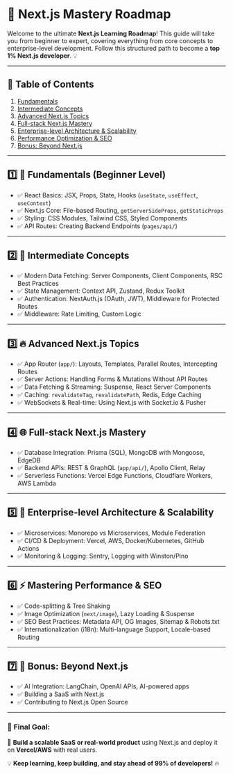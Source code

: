 # 🚀 Next.js Mastery Roadmap

Welcome to the ultimate **Next.js Learning Roadmap**! This guide will take you from beginner to expert, covering everything from core concepts to enterprise-level development. Follow this structured path to become a **top 1% Next.js developer**. 💡

---

## 📌 **Table of Contents**

1. [Fundamentals](#-fundamentals-beginner-level)
2. [Intermediate Concepts](#-intermediate-concepts)
3. [Advanced Next.js Topics](#-advanced-nextjs-topics)
4. [Full-stack Next.js Mastery](#-full-stack-nextjs-mastery)
5. [Enterprise-level Architecture & Scalability](#-enterprise-level-architecture--scalability)
6. [Performance Optimization & SEO](#-mastering-performance--seo)
7. [Bonus: Beyond Next.js](#-bonus-beyond-nextjs)

---

## 1️⃣ 🎯 **Fundamentals (Beginner Level)**
- ✅ React Basics: JSX, Props, State, Hooks (`useState`, `useEffect`, `useContext`)
- ✅ Next.js Core: File-based Routing, `getServerSideProps`, `getStaticProps`
- ✅ Styling: CSS Modules, Tailwind CSS, Styled Components
- ✅ API Routes: Creating Backend Endpoints (`pages/api/`)

---

## 2️⃣ 🚀 **Intermediate Concepts**
- ✅ Modern Data Fetching: Server Components, Client Components, RSC Best Practices
- ✅ State Management: Context API, Zustand, Redux Toolkit
- ✅ Authentication: NextAuth.js (OAuth, JWT), Middleware for Protected Routes
- ✅ Middleware: Rate Limiting, Custom Logic

---

## 3️⃣ 🔥 **Advanced Next.js Topics**
- ✅ App Router (`app/`): Layouts, Templates, Parallel Routes, Intercepting Routes
- ✅ Server Actions: Handling Forms & Mutations Without API Routes
- ✅ Data Fetching & Streaming: Suspense, React Server Components
- ✅ Caching: `revalidateTag`, `revalidatePath`, Redis, Edge Caching
- ✅ WebSockets & Real-time: Using Next.js with Socket.io & Pusher

---

## 4️⃣ 🌐 **Full-stack Next.js Mastery**
- ✅ Database Integration: Prisma (SQL), MongoDB with Mongoose, EdgeDB
- ✅ Backend APIs: REST & GraphQL (`app/api/`), Apollo Client, Relay
- ✅ Serverless Functions: Vercel Edge Functions, Cloudflare Workers, AWS Lambda

---

## 5️⃣ 🏢 **Enterprise-level Architecture & Scalability**
- ✅ Microservices: Monorepo vs Microservices, Module Federation
- ✅ CI/CD & Deployment: Vercel, AWS, Docker/Kubernetes, GitHub Actions
- ✅ Monitoring & Logging: Sentry, Logging with Winston/Pino

---

## 6️⃣ ⚡ **Mastering Performance & SEO**
- ✅ Code-splitting & Tree Shaking
- ✅ Image Optimization (`next/image`), Lazy Loading & Suspense
- ✅ SEO Best Practices: Metadata API, OG Images, Sitemap & Robots.txt
- ✅ Internationalization (i18n): Multi-language Support, Locale-based Routing

---

## 7️⃣ 🎁 **Bonus: Beyond Next.js**
- ✅ AI Integration: LangChain, OpenAI APIs, AI-powered apps
- ✅ Building a SaaS with Next.js
- ✅ Contributing to Next.js Open Source

---

### 🎯 **Final Goal:**
🚀 **Build a scalable SaaS or real-world product** using Next.js and deploy it on **Vercel/AWS** with real users.

💡 **Keep learning, keep building, and stay ahead of 99% of developers!** 🔥

